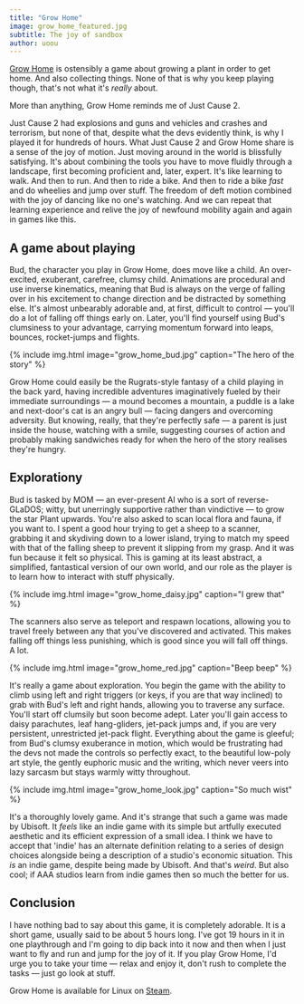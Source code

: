 ```yaml
---
title: "Grow Home"
image: grow_home_featured.jpg
subtitle: The joy of sandbox 
author: uoou 
---
```


[Grow Home](http://store.steampowered.com/app/323320/) is ostensibly a game about growing a plant in order to get home. And also collecting things. None of that is why you keep playing though, that's not what it's *really* about.

More than anything, Grow Home reminds me of Just Cause 2.

<!--more-->

Just Cause 2 had explosions and guns and vehicles and crashes and terrorism, but none of that, despite what the devs evidently think, is why I played it for hundreds of hours. What Just Cause 2 and Grow Home share is a sense of the joy of motion. Just moving around in the world is blissfully satisfying. It's about combining the tools you have to move fluidly through a landscape, first becoming proficient and, later, expert. It's like learning to walk. And then to run. And then to ride a bike. And then to ride a bike *fast* and do wheelies and jump over stuff. The freedom of deft motion combined with the joy of dancing like no one's watching. And we can repeat that learning experience and relive the joy of newfound mobility again and again in games like this.

## A game about playing

Bud, the character you play in Grow Home, does move like a child. An over-excited, exuberant, carefree, clumsy child. Animations are procedural and use inverse kinematics, meaning that Bud is always on the verge of falling over in his excitement to change direction and be distracted by something else. It's almost unbearably adorable and, at first, difficult to control — you'll do a lot of falling off things early on. Later, you'll find yourself using Bud's clumsiness to your advantage, carrying momentum forward into leaps, bounces, rocket-jumps and flights.

{% include img.html image="grow_home_bud.jpg" caption="The hero of the story" %}

Grow Home could easily be the Rugrats-style fantasy of a child playing in the back yard, having incredible adventures imaginatively fueled by their immediate surroundings — a mound becomes a mountain, a puddle is a lake and next-door's cat is an angry bull — facing dangers and overcoming adversity. But knowing, really, that they're perfectly safe — a parent is just inside the house, watching with a smile, suggesting courses of action and probably making sandwiches ready for when the hero of the story realises they're hungry. 


## Explorationy

Bud is tasked by MOM — an ever-present AI who is a sort of reverse-GLaDOS; witty, but unerringly supportive rather than vindictive — to grow the star Plant upwards. You're also asked to scan local flora and fauna, if you want to. I spent a good hour trying to get a sheep to a scanner, grabbing it and skydiving down to a lower island, trying to match my speed with that of the falling sheep to prevent it slipping from my grasp. And it was fun because it felt so physical. This is gaming at its least abstract, a simplified, fantastical version of our own world, and our role as the player is to learn how to interact with stuff physically.


{% include img.html image="grow_home_daisy.jpg" caption="I grew that" %}

The scanners also serve as teleport and respawn locations, allowing you to travel freely between any that you've discovered and activated. This makes falling off things less punishing, which is good since you will fall off things. A lot.

{% include img.html image="grow_home_red.jpg" caption="Beep beep" %}

It's really a game about exploration. You begin the game with the ability to climb using left and right triggers (or keys, if you are that way inclined) to grab with Bud's left and right hands, allowing you to traverse any surface. You'll start off clumsily but soon become adept. Later you'll gain access to daisy parachutes, leaf hang-gliders, jet-pack jumps and, if you are very persistent, unrestricted jet-pack flight. Everything about the game is gleeful; from Bud's clumsy exuberance in motion, which would be frustrating had the devs not made the controls so perfectly exact, to the beautiful low-poly art style, the gently euphoric music and the writing, which never veers into lazy sarcasm but stays warmly witty throughout.

{% include img.html image="grow_home_look.jpg" caption="So much wist" %}

It's a thoroughly lovely game. And it's strange that such a game was made by Ubisoft. It *feels* like an indie game with its simple but artfully executed aesthetic and its efficient expression of a small idea. I think we have to accept that 'indie' has an alternate definition relating to a series of design choices alongside being a description of a studio's economic situation. This *is* an indie game, despite being made by Ubisoft. And that's *weird*. But also cool; if AAA studios learn from indie games then so much the better for us.

## Conclusion

I have nothing bad to say about this game, it is completely adorable. It is a short game, usually said to be about 5 hours long. I've got 19 hours in it in one playthrough and I'm going to dip back into it now and then when I just want to fly and run and jump for the joy of it. If you play Grow Home, I'd urge you to take your time — relax and enjoy it, don't rush to complete the tasks — just go look at stuff.


Grow Home is available for Linux on [Steam](http://store.steampowered.com/app/323320/).
